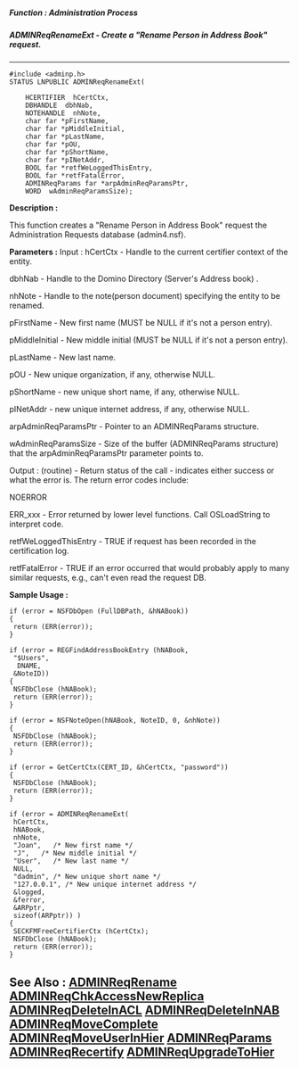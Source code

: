 ##### Function : Administration Process
##### ADMINReqRenameExt - Create a "Rename Person in Address Book" request.
---
```
#include <adminp.h>
STATUS LNPUBLIC ADMINReqRenameExt(

	HCERTIFIER  hCertCtx,
	DBHANDLE  dbhNab,
	NOTEHANDLE  nhNote,
	char far *pFirstName,
	char far *pMiddleInitial,
	char far *pLastName,
	char far *pOU,
	char far *pShortName,
	char far *pINetAddr,
	BOOL far *retfWeLoggedThisEntry,
	BOOL far *retfFatalError,
	ADMINReqParams far *arpAdminReqParamsPtr,
	WORD  wAdminReqParamsSize);
```
**Description :**

This function creates a "Rename Person in Address Book" request the 
Administration Requests database (admin4.nsf).

**Parameters :**
Input :
hCertCtx  -  Handle to the current certifier context of the entity.

dbhNab  -  Handle to the Domino Directory (Server's Address book) .

nhNote  -  Handle to the note(person document) specifying the entity to be renamed.

pFirstName  -  New first name (MUST be NULL if it's not a person entry).

pMiddleInitial  -  New middle initial (MUST be NULL if it's not a person entry).

pLastName  -  New last name.

pOU  -  New unique organization, if any, otherwise NULL.

pShortName      -       new unique short name, if any, otherwise NULL.

pINetAddr     -                new unique internet address, if any, otherwise NULL.

arpAdminReqParamsPtr  -  Pointer to an ADMINReqParams structure.

wAdminReqParamsSize  -  Size of the buffer (ADMINReqParams structure) that the arpAdminReqParamsPtr parameter points to.

Output :
(routine)  -  Return status of the call - indicates either success or what the error is.  The return error codes include:

NOERROR

ERR_xxx - Error returned by lower level functions. Call OSLoadString to interpret code.


retfWeLoggedThisEntry  -  TRUE if request has been recorded in the certification log.

retfFatalError  -  TRUE if an error occurred that would probably apply to many similar requests, e.g., can't even read the request DB.


**Sample Usage :**
```
if (error = NSFDbOpen (FullDBPath, &hNABook))
{
 return (ERR(error));
}

if (error = REGFindAddressBookEntry (hNABook, 
 "$Users", 
  DNAME,
 &NoteID))
{
 NSFDbClose (hNABook);
 return (ERR(error));
}

if (error = NSFNoteOpen(hNABook, NoteID, 0, &nhNote))
{
 NSFDbClose (hNABook);
 return (ERR(error));
}

if (error = GetCertCtx(CERT_ID, &hCertCtx, "password"))
{
 NSFDbClose (hNABook);
 return (ERR(error));
}
       
if (error = ADMINReqRenameExt( 
 hCertCtx,
 hNABook,
 nhNote,
 "Joan",   /* New first name */
 "J",   /* New middle initial */
 "User",   /* New last name */
 NULL,
 "dadmin", /* New unique short name */
 "127.0.0.1", /* New unique internet address */
 &logged,
 &ferror,
 &ARPptr,
 sizeof(ARPptr)) )
{
 SECKFMFreeCertifierCtx (hCertCtx);
 NSFDbClose (hNABook);
 return (ERR(error));
}
```
**See Also :**
[ADMINReqRename](/domino-c-api-docs/reference/Func/ADMINReqRename)
[ADMINReqChkAccessNewReplica](/domino-c-api-docs/reference/Func/ADMINReqChkAccessNewReplica)
[ADMINReqDeleteInACL](/domino-c-api-docs/reference/Func/ADMINReqDeleteInACL)
[ADMINReqDeleteInNAB](/domino-c-api-docs/reference/Func/ADMINReqDeleteInNAB)
[ADMINReqMoveComplete](/domino-c-api-docs/reference/Func/ADMINReqMoveComplete)
[ADMINReqMoveUserInHier](/domino-c-api-docs/reference/Func/ADMINReqMoveUserInHier)
[ADMINReqParams](/domino-c-api-docs/reference/Data/ADMINReqParams)
[ADMINReqRecertify](/domino-c-api-docs/reference/Func/ADMINReqRecertify)
[ADMINReqUpgradeToHier](/domino-c-api-docs/reference/Func/ADMINReqUpgradeToHier)
---
